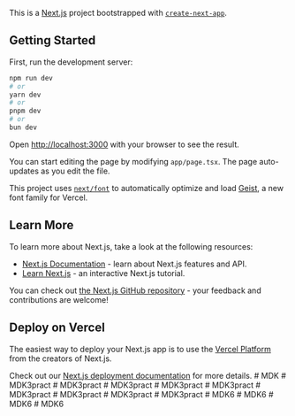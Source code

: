 This is a [Next.js](https://nextjs.org) project bootstrapped with [`create-next-app`](https://nextjs.org/docs/app/api-reference/cli/create-next-app).

## Getting Started

First, run the development server:

```bash
npm run dev
# or
yarn dev
# or
pnpm dev
# or
bun dev
```

Open [http://localhost:3000](http://localhost:3000) with your browser to see the result.

You can start editing the page by modifying `app/page.tsx`. The page auto-updates as you edit the file.

This project uses [`next/font`](https://nextjs.org/docs/app/building-your-application/optimizing/fonts) to automatically optimize and load [Geist](https://vercel.com/font), a new font family for Vercel.

## Learn More

To learn more about Next.js, take a look at the following resources:

- [Next.js Documentation](https://nextjs.org/docs) - learn about Next.js features and API.
- [Learn Next.js](https://nextjs.org/learn) - an interactive Next.js tutorial.

You can check out [the Next.js GitHub repository](https://github.com/vercel/next.js) - your feedback and contributions are welcome!

## Deploy on Vercel

The easiest way to deploy your Next.js app is to use the [Vercel Platform](https://vercel.com/new?utm_medium=default-template&filter=next.js&utm_source=create-next-app&utm_campaign=create-next-app-readme) from the creators of Next.js.

Check out our [Next.js deployment documentation](https://nextjs.org/docs/app/building-your-application/deploying) for more details.
#   M D K  
 #   M D K 3 p r a c t  
 #   M D K 3 p r a c t  
 #   M D K 3 p r a c t  
 #   M D K 3 p r a c t  
 #   M D K 3 p r a c t  
 #   M D K 3 p r a c t  
 #   M D K 3 p r a c t  
 #   M D K 3 p r a c t  
 #   M D K 3 p r a c t  
 #   M D K 6  
 #   M D K 6  
 #   M D K 6  
 #   M D K 6  
 